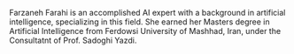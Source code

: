 Farzaneh Farahi is an accomplished AI expert with a background in artificial intelligence, specializing in this field. She earned her Masters degree in Artificial Intelligence from Ferdowsi University of Mashhad, Iran, under the Consultatnt of Prof. Sadoghi Yazdi.

